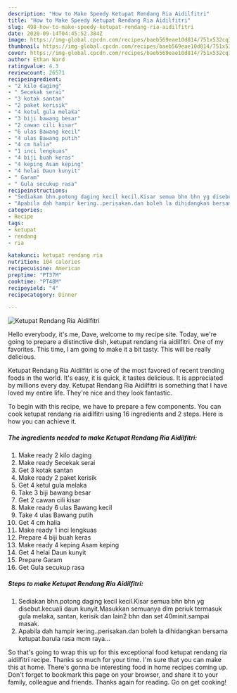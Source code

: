 ```yaml
---
description: "How to Make Speedy Ketupat Rendang Ria Aidilfitri"
title: "How to Make Speedy Ketupat Rendang Ria Aidilfitri"
slug: 498-how-to-make-speedy-ketupat-rendang-ria-aidilfitri
date: 2020-09-14T04:45:52.384Z
image: https://img-global.cpcdn.com/recipes/baeb569eae10d814/751x532cq70/ketupat-rendang-ria-aidilfitri-resipi-foto-utama.jpg
thumbnail: https://img-global.cpcdn.com/recipes/baeb569eae10d814/751x532cq70/ketupat-rendang-ria-aidilfitri-resipi-foto-utama.jpg
cover: https://img-global.cpcdn.com/recipes/baeb569eae10d814/751x532cq70/ketupat-rendang-ria-aidilfitri-resipi-foto-utama.jpg
author: Ethan Ward
ratingvalue: 4.3
reviewcount: 26571
recipeingredient:
- "2 kilo daging"
- " Secekak serai"
- "3 kotak santan"
- "2 paket kerisik"
- "4 ketul gula melaka"
- "3 biji bawang besar"
- "2 cawan cili kisar"
- "6 ulas Bawang kecil"
- "4 ulas Bawang putih"
- "4 cm halia"
- "1 inci lengkuas"
- "4 biji buah keras"
- "4 keping Asam keping"
- "4 helai Daun kunyit"
- " Garam"
- " Gula secukup rasa"
recipeinstructions:
- "Sediakan bhn.potong daging kecil kecil.Kisar semua bhn bhn yg disebut.kecuali daun kunyit.Masukkan semuanya dlm periuk termasuk gula melaka, santan, kerisik dan lain2 bhn dan set 40minit.sampai masak."
- "Apabila dah hampir kering..perisakan.dan boleh la dihidangkan bersama ketupat.barula rasa mcm raya..."
categories:
- Recipe
tags:
- ketupat
- rendang
- ria

katakunci: ketupat rendang ria 
nutrition: 104 calories
recipecuisine: American
preptime: "PT37M"
cooktime: "PT48M"
recipeyield: "4"
recipecategory: Dinner

---
```



![Ketupat Rendang Ria Aidilfitri](https://img-global.cpcdn.com/recipes/baeb569eae10d814/751x532cq70/ketupat-rendang-ria-aidilfitri-resipi-foto-utama.jpg)

Hello everybody, it's me, Dave, welcome to my recipe site. Today, we're going to prepare a distinctive dish, ketupat rendang ria aidilfitri. One of my favorites. This time, I am going to make it a bit tasty. This will be really delicious.

Ketupat Rendang Ria Aidilfitri is one of the most favored of recent trending foods in the world. It's easy, it is quick, it tastes delicious. It is appreciated by millions every day. Ketupat Rendang Ria Aidilfitri is something that I have loved my entire life. They're nice and they look fantastic.




To begin with this recipe, we have to prepare a few components. You can cook ketupat rendang ria aidilfitri using 16 ingredients and 2 steps. Here is how you can achieve it.

<!--inarticleads1-->

##### The ingredients needed to make Ketupat Rendang Ria Aidilfitri:

1. Make ready 2 kilo daging
1. Make ready  Secekak serai
1. Get 3 kotak santan
1. Make ready 2 paket kerisik
1. Get 4 ketul gula melaka
1. Take 3 biji bawang besar
1. Get 2 cawan cili kisar
1. Make ready 6 ulas Bawang kecil
1. Take 4 ulas Bawang putih
1. Get 4 cm halia
1. Make ready 1 inci lengkuas
1. Prepare 4 biji buah keras
1. Make ready 4 keping Asam keping
1. Get 4 helai Daun kunyit
1. Prepare  Garam
1. Get  Gula secukup rasa




<!--inarticleads2-->

##### Steps to make Ketupat Rendang Ria Aidilfitri:

1. Sediakan bhn.potong daging kecil kecil.Kisar semua bhn bhn yg disebut.kecuali daun kunyit.Masukkan semuanya dlm periuk termasuk gula melaka, santan, kerisik dan lain2 bhn dan set 40minit.sampai masak.
1. Apabila dah hampir kering..perisakan.dan boleh la dihidangkan bersama ketupat.barula rasa mcm raya...




So that's going to wrap this up for this exceptional food ketupat rendang ria aidilfitri recipe. Thanks so much for your time. I'm sure that you can make this at home. There's gonna be interesting food in home recipes coming up. Don't forget to bookmark this page on your browser, and share it to your family, colleague and friends. Thanks again for reading. Go on get cooking!
